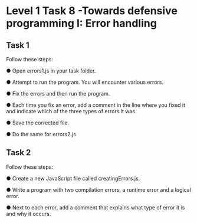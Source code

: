 # Level 1 Task 8 -Towards defensive programming I: Error handling

## Task 1

Follow these steps:

● Open errors1.js in your task folder.

● Attempt to run the program. You will encounter various errors.

● Fix the errors and then run the program.

● Each time you fix an error, add a comment in the line where you fixed it
and indicate which of the three types of errors it was.

● Save the corrected file.

● Do the same for errors2.js

## Task 2

Follow these steps:

● Create a new JavaScript file called creatingErrors.js.

● Write a program with two compilation errors, a runtime error and a logical
error.

● Next to each error, add a comment that explains what type of error it is
and why it occurs.